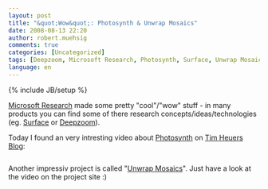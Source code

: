 ```yaml
---
layout: post
title: "&quot;Wow&quot;: Photosynth & Unwrap Mosaics"
date: 2008-08-13 22:20
author: robert.muehsig
comments: true
categories: [Uncategorized]
tags: [Deepzoom, Microsoft Research, Photosynth, Surface, Unwrap Mosaics]
language: en
---
```

{% include JB/setup %}
<p><a href="http://research.microsoft.com/">Microsoft Research</a> made some pretty &quot;cool&quot;/&quot;wow&quot; stuff - in many products you can find some of there research concepts/ideas/technologies (eg. <a href="http://www.microsoft.com/surface/index.html">Surface</a> or <a href="http://labs.live.com/Silverlight+2+Deep+Zoom.aspx">Deepzoom</a>).</p>  <p>Today I found an very intresting video about <a href="http://labs.live.com/photosynth/">Photosynth</a> on <a href="http://timheuer.com/blog/archive/2008/08/13/photosynth-gone-wild.aspx">Tim Heuers Blog</a>:</p>  <div class="wlWriterSmartContent" id="scid:5737277B-5D6D-4f48-ABFC-DD9C333F4C5D:e216fe7c-ff92-4fc7-b6f8-78b5a8e20622" style="padding-right: 0px; display: inline; padding-left: 0px; padding-bottom: 0px; margin: 0px; padding-top: 0px"><div id="7ec3c99b-33dc-4e8d-8e8c-6e6ab05efea5" style="margin: 0px; padding: 0px; display: inline;"><div><a href="http://www.youtube.com/watch?v=gLLzV5qeKyk" target="_new"><img src="{{BASE_PATH}}/assets/wp-images-en/video47b10e6e0aea.jpg" galleryimg="no" onload="var downlevelDiv = document.getElementById('7ec3c99b-33dc-4e8d-8e8c-6e6ab05efea5'); downlevelDiv.innerHTML = &quot;&lt;div&gt;&lt;object width=\&quot;425\&quot; height=\&quot;350\&quot;&gt;&lt;param name=\&quot;movie\&quot; value=\&quot;http://www.youtube.com/v/gLLzV5qeKyk\&quot;&gt;&lt;\/param&gt;&lt;param name=\&quot;wmode\&quot; value=\&quot;transparent\&quot;&gt;&lt;\/param&gt;&lt;embed src=\&quot;http://www.youtube.com/v/gLLzV5qeKyk\&quot; type=\&quot;application/x-shockwave-flash\&quot; wmode=\&quot;transparent\&quot; width=\&quot;425\&quot; height=\&quot;350\&quot;&gt;&lt;\/embed&gt;&lt;\/object&gt;&lt;\/div&gt;&quot;;" alt=""></a></div></div></div>  <p>Another impressiv project is called &quot;<a href="http://research.microsoft.com/unwrap/">Unwrap Mosaics</a>&quot;. Just have a look at the video on the project site :)</p>
